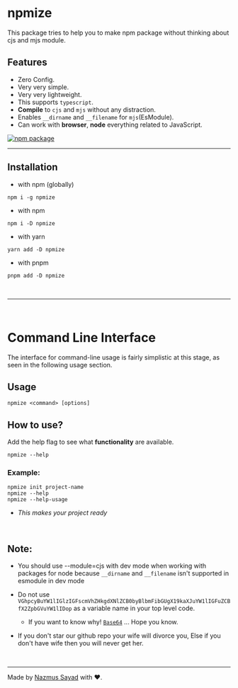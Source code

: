 # npmize

This package tries to help you to make npm package without thinking about cjs and mjs module.

## Features

- Zero Config.
- Very very simple.
- Very very lightweight.
- This supports `typescript`.
- **Compile** to `cjs` and `mjs` without any distraction.
- Enables `__dirname` and `__filename` for `mjs`(EsModule).
- Can work with **browser**, **node** everything related to JavaScript.

<a href="https://npmjs.com/package/npmize">
  <img src="https://img.shields.io/npm/v/npmize" alt="npm package"> 
</a>

---

## Installation

- with npm (globally)

```shell
npm i -g npmize
```

- with npm

```shell
npm i -D npmize
```

- with yarn

```shell
yarn add -D npmize
```

- with pnpm

```shell
pnpm add -D npmize
```

<br/>

---

<br/>

# Command Line Interface

The interface for command-line usage is fairly simplistic at this stage, as seen in the following usage section.

## Usage

```shell
npmize <command> [options]
```

## How to use?

Add the help flag to see what **functionality** are available.

```shell
npmize --help
```

### Example:

```shell
npmize init project-name
npmize --help
npmize --help-usage
```

- _*This makes your project ready*_

<br/>

## **Note:**

- You should use --module=cjs with dev mode when working with packages for node because `__dirname` and `__filename` isn't supported in esmodule in dev mode
- Do not use `VGhpcyBuYW1lIGlzIGFscmVhZHkgdXNlZCB0byBlbmFibGUgX19kaXJuYW1lIGFuZCBfX2ZpbGVuYW1lIDop` as a variable name in your top level code.

  - If you want to know why! [`Base64`](https://www.base64decode.org) ... Hope you know.

- If you don't star our github repo your wife will divorce you, Else if you don't have wife then you will never get her.

<br/>

---

Made by [Nazmus Sayad](https://github.com/NazmusSayad) with ❤️.
